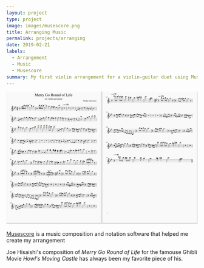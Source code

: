 ```yaml
---
layout: project
type: project
image: images/musescore.png
title: Arranging Music
permalink: projects/arranging
date: 2019-02-21
labels:
  - Arrangement
  - Music 
  - Musescore
summary: My first violin arrangement for a violin-guitar duet using Musescore
---
```


<img class="ui large left floated image" src="../images/arrange-music.png">

[Musescore](https://musescore.org/en) is a music composition and notation software that helped me create my arrangement 

Joe Hisaishi's composition of _Merry Go Round of Life_ for the famouse Ghibli Movie _Howl's Moving Castle_ has always been my favorite piece of his.
